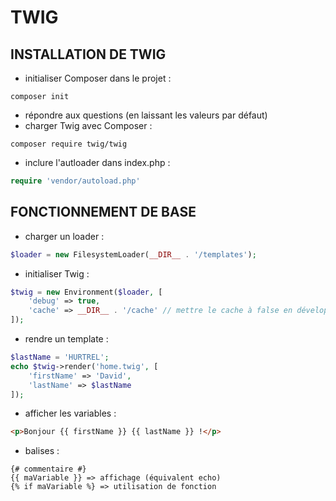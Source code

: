 # TWIG

## INSTALLATION DE TWIG

- initialiser Composer dans le projet :
```
composer init
```
- répondre aux questions (en laissant les valeurs par défaut)
- charger Twig avec Composer :
```
composer require twig/twig
```
- inclure l'autloader dans index.php :
```PHP
require 'vendor/autoload.php'
```

## FONCTIONNEMENT DE BASE

- charger un loader :
```PHP
$loader = new FilesystemLoader(__DIR__ . '/templates');
```
- initialiser Twig :
```PHP
$twig = new Environment($loader, [
    'debug' => true,
    'cache' => __DIR__ . '/cache' // mettre le cache à false en développement pour que la page se recharge lors d'une actualisation
]);
```
- rendre un template :
```PHP
$lastName = 'HURTREL';
echo $twig->render('home.twig', [
    'firstName' => 'David',
    'lastName' => $lastName
]);
```
- afficher les variables :
```HTML
<p>Bonjour {{ firstName }} {{ lastName }} !</p>
```
- balises :
```
{# commentaire #}
{{ maVariable }} => affichage (équivalent echo)
{% if maVariable %} => utilisation de fonction
```

